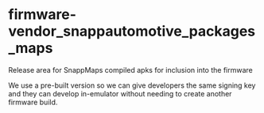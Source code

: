 # firmware-vendor_snappautomotive_packages_maps

Release area for SnappMaps compiled apks for inclusion into the firmware


We use a pre-built version so we can give developers the same signing key and they can develop in-emulator without needing to create another firmware build.
